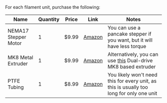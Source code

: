 For each filament unit, purchase the following:

| Name | Quantity | Price | Link | Notes |
| - | - | - | - | - |
| NEMA17 Stepper Motor | 1 | $9.99 | [Amazon](https://a.co/d/06Lsa1qI) | You can use a pancake stepper if you want, but it will have less torque
| MK8 Metal Extruder | 1 | $9.99 | [Amazon](https://a.co/d/0gJ1ghKj) | Alternatively, you can use [this](https://a.co/d/dbw7Wor) Dual-drive MK8 based extruder |
| PTFE Tubing | 1 | $8.99 | [Amazon](https://a.co/d/7FAhmS5) | You likely won't need this for every unit, as this is usually too long for only one unit |